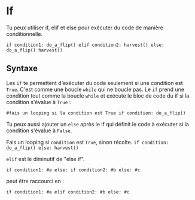# If
Tu peux utiliser if, elif et else pour exécuter du code de manière conditionnelle.

`if condition1:
	do_a_flip()
elif condition2:
	harvest()
else:
	do_a_flip()
	harvest()`

## Syntaxe
Les `if` te permettent d'exécuter du code seulement si une condition est `True`. C'est comme une boucle `while` qui ne boucle pas.
Le `if` prend une condition tout comme la boucle `while` et exécute le bloc de code du if si la condition s'évalue à `True` :

`#fais un looping si la condition est True
if condition:
	do_a_flip()`

Tu peux aussi ajouter un `else` après le if qui définit le code à exécuter si la condition s'évalue à `False`.

Fais un looping si `condition` est `True`, sinon récolte.
`if condition:
	do_a_flip()
else:
	harvest()`

`elif` est le diminutif de "else if".

`if condition1:
	#a
else:
	if condition2:
		#b
	else:
		#c`

peut être raccourci en :

`if condition1:
	#a
elif condition2:
	#b
else:
	#c`